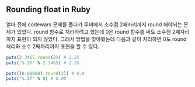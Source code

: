 ## Rounding float in Ruby

얼마 전에 codewars 문제를 풀다가 루비에서 소수점 2째자리까지 round 해야되는 문제가 있었다. round 함수로 처리하려고 했는데 0은 round 함수를 써도 소수점 2째자리까지 표현이 되지 않았다. 그래서 방법을 찾아봤는데 다음과 같이 처리하면 0도 round 처리와 소수 2째자리까지 표현을 할 수 있다.

```ruby
puts(2.3465.round(2)) # 2.35
puts('%.2f' % 2.3465) # 2.35

puts((0.00000).round(2)) # 0.0
puts('%.2f' % 0) # 0.00

```
